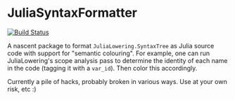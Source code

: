 # JuliaSyntaxFormatter

[![Build Status](https://github.com/c42f/JuliaSyntaxFormatter.jl/actions/workflows/CI.yml/badge.svg?branch=main)](https://github.com/c42f/JuliaSyntaxFormatter.jl/actions/workflows/CI.yml?query=branch%3Amain)

A nascent package to format `JuliaLowering.SyntaxTree` as Julia source code
with support for "semantic colouring". For example, one can run JuliaLowering's
scope analysis pass to determine the identity of each name in the code (tagging
it with a `var_id`). Then color this accordingly.

Currently a pile of hacks, probably broken in various ways. Use at your own risk, etc :)
